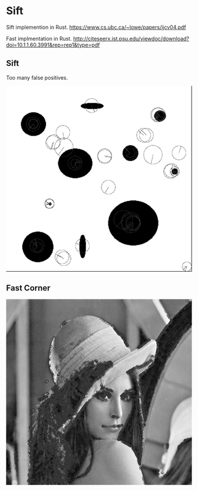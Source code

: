 # Sift
Sift implemention in Rust. https://www.cs.ubc.ca/~lowe/papers/ijcv04.pdf

Fast implmentation in Rust. http://citeseerx.ist.psu.edu/viewdoc/download?doi=10.1.1.60.3991&rep=rep1&type=pdf

## Sift
Too many false positives.

![sift](doc/circles_sift.png)

## Fast Corner
![fast](doc/lenna_fast.png)

